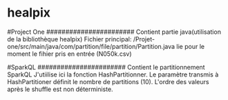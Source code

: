 # healpix


#Project One 
#######################
Contient partie java(utilisation de la bibliothèque healpix)
Fichier principal: /Projet-one/src/main/java/com/partition/file/partition/Partition.java
lie pour le moment le fihier pris en entrée (N050k.csv)


#SparkQL
#######################
Contient le partitionnement SparkQL
J'utiilise ici la fonction HashPartitionner. Le paramètre transmis à HashPartitioner définit le nombre de partitions (10).
L'ordre des valeurs après le shuffle est non déterministe.
